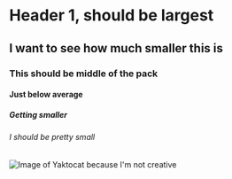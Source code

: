 # Header 1, should be largest
## I want to see how much smaller this is
### This should be middle of the pack
#### Just below average
##### Getting smaller
###### I should be pretty small

![Image of Yaktocat because I'm not creative](https://octodex.github.com/images/yaktocat.png)
